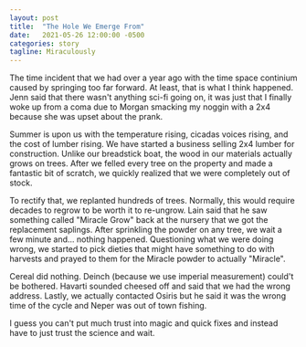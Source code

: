 ```yaml
---
layout: post
title:  "The Hole We Emerge From"
date:   2021-05-26 12:00:00 -0500
categories: story
tagline: Miraculously
---
```


The time incident that we had over a year ago with the time space continium caused by springing too far forward. At least, that is what I think happened. Jenn said that there wasn't anything sci-fi going on, it was just that I finally woke up from a coma due to Morgan smacking my noggin with a 2x4 because she was upset about the prank.

Summer is upon us with the temperature rising, cicadas voices rising, and the cost of lumber rising. We have started a business selling 2x4 lumber for construction. Unlike our breadstick boat, the wood in our materials actually grows on trees. After we felled every tree on the property and made a fantastic bit of scratch, we quickly realized that we were completely out of stock.

To rectify that, we replanted hundreds of trees. Normally, this would require decades to regrow to be worth it to re-ungrow. Lain said that he saw something called "Miracle Grow" back at the nursery that we got the replacement saplings. After sprinkling the powder on any tree, we wait a few minute and... nothing happened. Questioning what we were doing wrong, we started to pick dieties that might have something to do with harvests and prayed to them for the Miracle powder to actually "Miracle". 

Cereal did nothing. Deinch (because we use imperial measurement) could't be bothered. Havarti sounded cheesed off and said that we had the wrong address. Lastly, we actually contacted Osiris but he said it was the wrong time of the cycle and Neper was out of town fishing.

I guess you can't put much trust into magic and quick fixes and instead have to just trust the science and wait.
